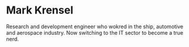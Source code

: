 # Mark Krensel

Research and development engineer who wokred in the ship, automotive and aerospace industry. Now switching to the IT sector to become a true nerd.

